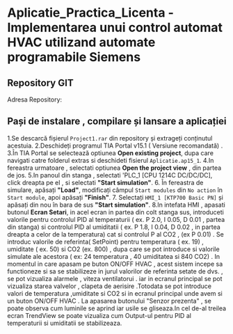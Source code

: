 # Aplicatie_Practica_Licenta - Implementarea unui control automat HVAC utilizand automate programabile Siemens
## Repository GIT
Adresa Repository: 
## Pași de instalare , compilare și lansare a aplicației
1.Se descarcă fișierul `Project1.rar` din repository și extrageți conținutul acestuia.
2.Deschideți programul TIA Portal v15.1 ( Versiune recomandată) .
3.În TIA Portal se selectează optiunea **Open existing project**, dupa care navigati catre folderul extras si deschideti fisierul `Aplicatie.ap15_1`.
4.In fereastra urmatoare , selectati optiunea **Open the project view** , din partea de jos.
5.In panoul din stanga , selectati 'PLC_1 [CPU 1214C DC/DC/DC], click dreapta pe el , si selectati **"Start simulation"**.
6. În fereastra de simulare, apăsați **"Load"**, modificați câmpul `Start modules` din `No action` în `Start module`, apoi apăsați **"Finish"**.
7. Selectați `HMI_1 [KTP700 Basic PN]` și apăsați din nou în bara de sus **"Start simulation"**.
8.In intefata HMI , apasati butonul **Ecran Setari**, in acel ecran in partea din colt stanga sus, introduceti valorile pentru controlul PID al temperaturii  ( ex. P 2.0, I 0.05, D 0.01 , partea din stanga) si controlul PID al umiditatii ( ex. P 1.8, I 0.04, D 0.02 , in partea dreapta a celor de la temperatura) cat si controlul P al CO2 , (ex P 0.01) . Se introduc valorile de referinta( SetPoint) pentru temperatura ( ex. 19) , umiditate ( ex. 50) si CO2 (ex. 800) , dupa care se pot introduce si valorile simulate ale acestora ( ex: 24 temperatura , 40 umiditatea si 840 CO2) . In momentul in care apasam pe buton ON/OFF HVAC , acest sistem incepe sa functioneze si sa se stabilizeze in jurul valorilor de referinta setate de dvs. , se pot vizualiza alarmele , viteza ventilatorui . iar in ecranul principal se pot vizualiza starea valvelor , clapeta de aerisire .Totodata se pot introduce valori de temperatura ,umiditate si CO2 si in ecranul principal unde avem si un buton ON/OFF HVAC . La apasarea butonului "Senzor prezenta" , se poate observa cum luminile se aprind iar usile se gliseaza.In cel de-al treilea ecran TrendView se poate vizualiza cum Output-ul pentru PID al temperaturii si umiditatii se stabilizeaza.
